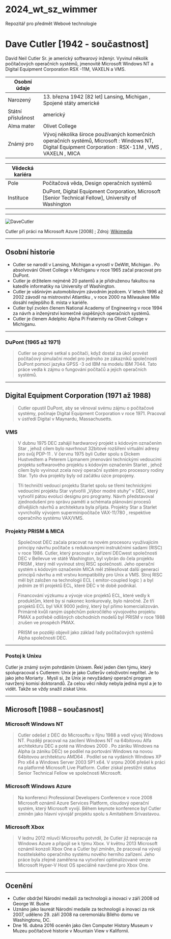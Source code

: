 # 2024_wt_sz_wimmer
Repozitář pro předmět Webové technologie

# Dave Cutler [1942 - součastnost]
David Neil Cutler Sr. je americký softwarový inženýr. Vyvinul několik počítačových operačních systémů, jmenovitě Microsoft Windows NT a Digital Equipment Corporation RSX -11M, VAXELN a VMS.

| Osobní údaje | |
| ----------- | ----------- |
| Narozený | 13. března 1942 [82 let] Lansing, Michigan , Spojené státy americké |
| Státní příslušnost | americký |
| Alma mater | Olivet College |
| Známý pro | Vývoj několika široce používaných komerčních operačních systémů, Microsoft : Windows NT, Digital Equipment Corporation : RSX-11M , VMS , VAXELN , MICA |

| Vědecká kariéra | |
| ----------- | ----------- |
| Pole | Počítačová věda, Design operačních systémů |
| Instituce | DuPont, Digital Equipment Corporation,  Microsoft [Senior Technical Fellow], University of Washington |

---

![DaveCutler](https://upload.wikimedia.org/wikipedia/commons/thumb/f/f2/DavidCutler_WindowsAzure.JPG/640px-DavidCutler_WindowsAzure.JPG)

Cutler při práci na Microsoft Azure [2008] ; Zdroj: [Wikimedia](https://commons.wikimedia.org/wiki/Main_Page)

---
## Osobní historie
- Cutler se narodil v Lansing, Michigan a vyrostl v DeWitt, Michigan . Po absolvování Olivet College v Michiganu v roce 1965 začal pracovat pro DuPont.
- Cutler je držitelem nejméně 20 patentů a je přidruženou fakultou na katedře informatiky na University of Washington.
- Cutler je vášnivým automobilovým závodním jezdcem. V letech 1996 až 2002 závodil na mistrovství Atlantiku , v roce 2000 na Milwaukee Mile dosáhl nejlepšího 8. místa v kariéře.
- Cutler byl zvolen členem National Academy of Engineering v roce 1994 za návrh a inženýrství komerčně úspěšných operačních systémů.
- Cutler je členem Adelphic Alpha Pi Fraternity na Olivet College v Michiganu.

---
### DuPont (1965 až 1971)
> Cutler se poprvé setkal s počítači, když dostal za úkol provést počítačový simulační model pro jednoho ze zákazníků společnosti DuPont pomocí jazyka GPSS -3 od IBM na modelu IBM 7044. Tato práce vedla k zájmu o fungování počítačů a jejich operačních systémů.

---
## Digital Equipment Corporation (1971 až 1988)
> Cutler opustil DuPont, aby se věnoval svému zájmu o počítačové systémy, počínaje Digital Equipment Corporation v roce 1971. Pracoval v ústředí Digital v Maynardu, Massachusetts.

### VMS
> V dubnu 1975 DEC zahájil hardwarový projekt s kódovým označením Star , jehož cílem bylo navrhnout 32bitové rozšíření virtuální adresy pro svůj PDP-11 . V červnu 1975 byli Cutler spolu s Dickem Hustvedtem a Peterem Lipmanem jmenováni technickými vedoucími projektu softwarového projektu s kódovým označením Starlet , jehož cílem bylo vyvinout zcela nový operační systém pro procesory rodiny Star. Tyto dva projekty byly od začátku úzce propojeny.

> Tři techničtí vedoucí projektu Starlet spolu se třemi technickými vedoucími projektu Star vytvořili „Výbor modré stuhy“ v DEC, který vytvořil pátou evoluci designu pro programy. Návrh představoval zjednodušení pro správu paměti a schémata plánování procesů dřívějších návrhů a architektura byla přijata. Projekty Star a Starlet vyvrcholily vývojem superminipočítače VAX-11/780 , respektive operačního systému VAX/VMS.

### Projekty PRISM & MICA
> Společnost DEC začala pracovat na novém procesoru využívajícím principy návrhu počítače s redukovanými instrukčními sadami (RISC) v roce 1986. Cutler, který pracoval v zařízení DECwest společnosti DEC v Bellevue ve státě Washington, byl vybrán do čela projektu PRISM , který měl vyvinout stroj RISC společnosti. Jeho operační systém s kódovým označením MICA měl ztělesňovat další generaci principů návrhu a mít vrstvu kompatibility pro Unix a VMS. Stroj RISC měl být založen na technologii ECL ( emitor-coupled logic ) a byl jedním ze tří projektů ECL, které DEC v té době podnikal.

> Financování výzkumu a vývoje více projektů ECL, které vedly k produktům, které by si nakonec konkurovaly, bylo náročné. Ze tří projektů ECL byl VAX 9000 jediný, který byl přímo komercializován. Primárně kvůli raným úspěchům pokročilého vývojového projektu PMAX a potřebě odlišných obchodních modelů byl PRISM v roce 1988 zrušen ve prospěch PMAX.

> PRISM se později objevil jako základ řady počítačových systémů Alpha společnosti DEC.

---
### Postoj k Unixu
Cutler je známý svým pohrdáním Unixem. Řekl jeden člen týmu, který spolupracoval s Cutlerem:
Unix je jako Cutlerův celoživotní nepřítel. Je to jako jeho Moriarty . Myslí si, že Unix je nevyžádaný operační program navržený komisí doktorandů. Za celou věcí nikdy nebyla jediná mysl a je to vidět. Takže se vždy snažil získat Unix.

---
## Microsoft [1988 – současnost]

### Microsoft Windows NT
> Cutler odešel z DEC do Microsoftu v říjnu 1988 a vedl vývoj Windows NT. Později pracoval na zacílení Windows NT na 64bitovou Alfa architekturu DEC a poté na Windows 2000 . Po zániku Windows na Alpha (a zániku DEC) se podílel na portování Windows na novou 64bitovou architekturu AMD64 . Podílel se na vydáních Windows XP Pro x64 a Windows Server 2003 SP1 x64. V srpnu 2006 přešel k práci na platformě Microsoft Live Platform. Cutler získal prestižní status Senior Technical Fellow ve společnosti Microsoft.

### Microsoft Windows Azure
> Na konferenci Professional Developers Conference v roce 2008 Microsoft oznámil Azure Services Platform, cloudový operační systém, který Microsoft vyvíjí. Během keynote konference byl Cutler zmíněn jako hlavní vývojář projektu spolu s Amitabhem Srivastavou.

### Microsoft Xbox
> V lednu 2012 mluvčí Microsoftu potvrdil, že Cutler již nepracuje na Windows Azure a připojil se k týmu Xbox. V květnu 2013 Microsoft oznámil konzoli Xbox One a Cutler byl zmíněn, že pracoval na vývoji hostitelského operačního systému nového herního zařízení. Jeho práce byla zřejmě zaměřena na vytvoření optimalizované verze Microsoft Hyper-V Host OS speciálně navržené pro Xbox One.

---
## Ocenění
- Cutler obdržel Národní medaili za technologii a inovaci v září 2008 od George W. Bushe
- Uznáno jako laureát Národní medaile za technologii a inovaci za rok 2007, uděleno 29. září 2008 na ceremoniálu Bílého domu ve Washingtonu, DC. 
- Dne 16. dubna 2016 oceněn jako člen Computer History Museum v Muzeu počítačové historie v Mountain View v Kalifornii.
